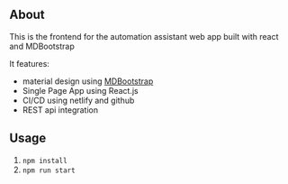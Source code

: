 ## About
This is the frontend for the automation assistant web app built with react and MDBootstrap

It features:
- material design using [MDBootstrap](https://mdbootstrap.com/docs/b5/react/)
- Single Page App using React.js
- CI/CD using netlify and github
- REST api integration


## Usage
1. `npm install`
2. `npm run start`
